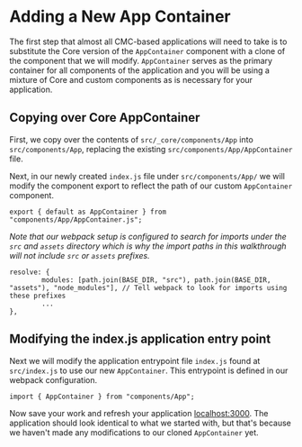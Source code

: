 # Adding a New App Container

The first step that almost all CMC-based applications will need to take is to substitute the Core version of the `AppContainer` component with a clone of the component that we will modify. `AppContainer` serves as the primary container for all components of the application and you will be using a mixture of Core and custom components as is necessary for your application.

## Copying over Core AppContainer

First, we copy over the contents of `src/_core/components/App` into `src/components/App`, replacing the existing `src/components/App/AppContainer` file. 


Next, in our newly created `index.js` file under `src/components/App/` we will modify the component export to reflect the path of our custom `AppContainer` component.

```JS
export { default as AppContainer } from "components/App/AppContainer.js";
```

_Note that our webpack setup is configured to search for imports under the `src` and `assets` directory which is why the import paths in this walkthrough will not include `src` or `assets` prefixes._
```JS
resolve: {
        modules: [path.join(BASE_DIR, "src"), path.join(BASE_DIR, "assets"), "node_modules"], // Tell webpack to look for imports using these prefixes
        ...
},
```

## Modifying the index.js application entry point

Next we will modify the application entrypoint file `index.js` found at `src/index.js` to use our new `AppContainer`. This entrypoint is defined in our webpack configuration.
```JS
import { AppContainer } from "components/App";
```

Now save your work and refresh your application [localhost:3000](http://localhost:3000). The application should look identical to what we started with, but that's because we haven't made any modifications to our cloned `AppContainer` yet.

